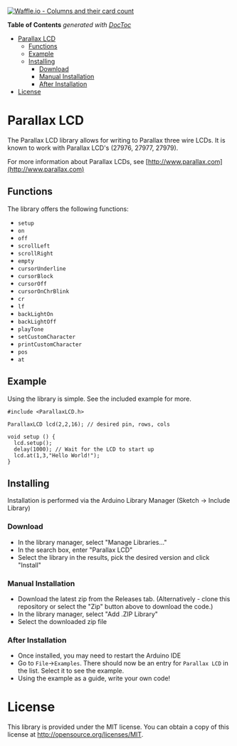 [![Waffle.io - Columns and their card count](https://badge.waffle.io/iamthechad/parallax_lcd.svg?columns=all)](https://waffle.io/iamthechad/parallax_lcd)


<!-- START doctoc generated TOC please keep comment here to allow auto update -->
<!-- DON'T EDIT THIS SECTION, INSTEAD RE-RUN doctoc TO UPDATE -->
**Table of Contents**  *generated with [DocToc](https://github.com/thlorenz/doctoc)*

- [Parallax LCD](#parallax-lcd)
  - [Functions](#functions)
  - [Example](#example)
  - [Installing](#installing)
    - [Download](#download)
    - [Manual Installation](#manual-installation)
    - [After Installation](#after-installation)
- [License](#license)

<!-- END doctoc generated TOC please keep comment here to allow auto update -->

# Parallax LCD

The Parallax LCD library allows for writing to Parallax three wire LCDs.
It is known to work with Parallax LCD's (27976, 27977, 27979).

For more information about Parallax LCDs, see [http://www.parallax.com](http://www.parallax.com)	

## Functions

The library offers the following functions:

* `setup`
* `on`
* `off`
* `scrollLeft`
* `scrollRight`
* `empty`
* `cursorUnderline`
* `cursorBlock`
* `cursorOff`
* `cursorOnChrBlink`
* `cr`
* `lf`
* `backLightOn`
* `backLightOff`
* `playTone`
* `setCustomCharacter`
* `printCustomCharacter`
* `pos`
* `at`

## Example

Using the library is simple. See the included example for more.

    #include <ParallaxLCD.h>

    ParallaxLCD lcd(2,2,16); // desired pin, rows, cols

    void setup () {
      lcd.setup();
      delay(1000); // Wait for the LCD to start up
      lcd.at(1,3,"Hello World!");
    }

## Installing

Installation is performed via the Arduino Library Manager (Sketch -> Include Library)

### Download

* In the library manager, select "Manage Libraries..."
* In the search box, enter "Parallax LCD"
* Select the library in the results, pick the desired version and click "Install"

### Manual Installation

* Download the latest zip from the Releases tab. (Alternatively - clone this repository or select the "Zip" button above to download the code.)
* In the library manager, select "Add .ZIP Library"
* Select the downloaded zip file

### After Installation
* Once installed, you may need to restart the Arduino IDE
* Go to `File`->`Examples`. There should now be an entry for `Parallax LCD` in the list. Select it to see the example.
* Using the example as a guide, write your own code!

# License

This library is provided under the MIT license. You can obtain a copy of this license at http://opensource.org/licenses/MIT.